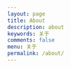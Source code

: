 ```yaml
---
layout: page
title: About
description: about
keywords: 关于
comments: false
menu: 关于
permalink: /about/
---
```

